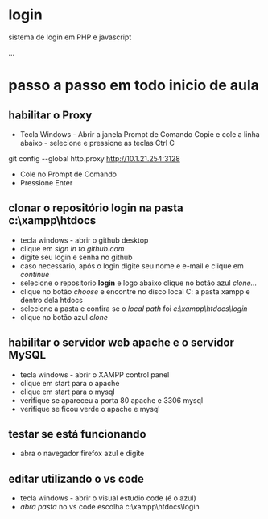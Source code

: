 # login
sistema de login em PHP e javascript

...
# passo a passo em todo inicio de aula

## habilitar o Proxy
- Tecla Windows - Abrir a janela Prompt de Comando
Copie e cole a linha abaixo - selecione e pressione as teclas Ctrl C

git config --global http.proxy http://10.1.21.254:3128

- Cole no Prompt de Comando
- Pressione Enter

## clonar o repositório **login** na pasta **c:\xampp\htdocs**
- tecla windows - abrir o github desktop
- clique em *sign in to github.com*
- digite seu login e senha no github
- caso necessario, após o login digite seu nome e e-mail e clique em *continue*
- selecione o repositorio **login** e logo abaixo clique no botão azul *clone...*
- clique no botão *choose* e encontre no disco local C: a pasta xampp e dentro dela htdocs
- selecione a pasta e confira se o *local path* foi *c:\xampp\htdocs\login*
- clique no botão azul *clone*

## habilitar o servidor web **apache** e o servidor **MySQL**
- tecla windows - abrir o XAMPP control panel
- clique em start para o apache 
- clique em start para o mysql
- verifique se apareceu a porta 80 apache e 3306 mysql
- verifique se ficou verde o apache e mysql

## testar se está funcionando 

- abra o navegador firefox azul e digite 

## editar utilizando o vs code
- tecla windows - abrir o visual estudio code (é o azul)
- *abra pasta* no vs code escolha c:\xampp\htdocs\login

